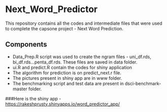 # Next_Word_Predictor
This repository contains all the codes and intermediate files that were used to complete the capsone project - Next Word Prediction.
## Components
 - Data_Prep.R script was used to create the ngram files - uni_df.rds, bi_df.rds...penta_df.rds. These files are saved in data folder.
 - ui.R and predict.R contain the codes for shiny application
 - The algorithm for prediction is on predict_next.r file.
 - The pictures present in shiny app are in www folder.
 - The benchmarking script and test data are present in dsci-benchmark-master folder. 
 
###Here is the shiny app  - https://rakeshprusty.shinyapps.io/word_predictor_app/
